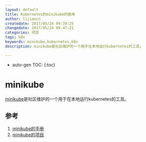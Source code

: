 ```yaml
---
layout: default
title: Kubernetes的minikube的使用
author: lijiaocn
createdate: 2017/05/24 09:39:25
changedate: 2017/05/24 09:47:21
categories: 项目
tags: k8s
keywords: minikube,kubernetes,k8s
description: minikube是社区维护的一个用于在本地运行kubernetes的工具。

---
```


* auto-gen TOC:
{:toc}

# minikube

[minikube][1]是社区维护的一个用于在本地运行kubernetes的工具。

## 参考

1. [minikube的手册][1]
2. [minikube的项目][2]

[1]: https://kubernetes.io/docs/getting-started-guides/minikube/ "minikube的手册"
[2]: https://github.com/kubernetes/minikube "minikube的项目"
